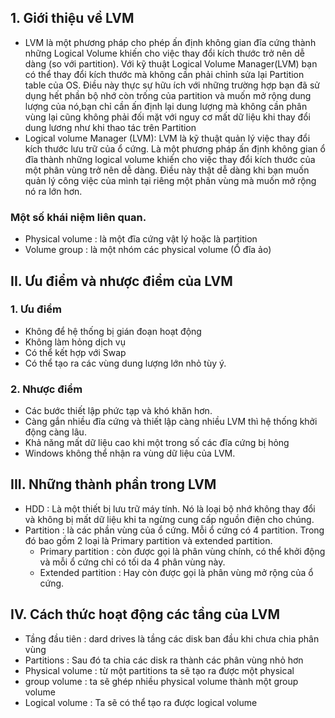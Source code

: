 ## 1. Giới thiệu về LVM
- LVM là một phương pháp cho phép ấn định không gian đĩa cứng thành những Logical Volume khiến cho việc thay đổi kích thước trở nên dễ dàng (so với partition). Với kỹ thuật Logical Volume Manager(LVM) bạn có thể thay đổi kích thước mà không cần phải chỉnh sửa lại Partition table của OS. Điều này thực sự hữu ích với những trường hợp bạn đã sử dụng hết phần bộ nhớ còn trống của partition và muốn mở rộng dung lượng của nó,bạn chỉ cần ấn định lại dung lượng mà không cần phân vùng lại cũng không phải đối mặt với nguy cơ mất dữ liệu khi thay đổi dung lương như khi thao tác trên Partition
- Logical volume Manager (LVM): LVM là kỹ thuật quản lý việc thay đổi kích thước lưu trữ của ổ cứng. Là một phương pháp ấn định không gian ổ đĩa thành những logical volume khiến cho việc thay đổi kích thước của một phân vùng trở nên dễ dàng. Điều này thật dễ dàng khi bạn muốn quản lý công việc của mình tại riêng một phân vùng mà muốn mở rộng nó ra lớn hơn.
### Một số khái niệm liên quan.
- Physical volume : là một đĩa cứng vật lý hoặc là partition
- Volume group : là một nhóm các physical volume (Ổ đĩa ảo)


## II. Ưu điểm và nhược điểm của LVM
### 1. Ưu điểm
- Không để hệ thống bị gián đoạn hoạt động
- Không làm hỏng dịch vụ
- Có thể kết hợp với Swap
- Có thể tạo ra các vùng dung lượng lớn nhỏ tùy ý.

### 2. Nhược điểm
- Các bước thiết lập phức tạp và khó khăn hơn.
- Càng gắn nhiều đĩa cứng và thiết lập càng nhiều LVM thì hệ thống khởi động càng lâu.
- Khả năng mất dữ liệu cao khi một trong số các đĩa cứng bị hỏng
- Windows không thể nhận ra vùng dữ liệu của LVM. 


## III. Những thành phần trong LVM
- HDD : Là một thiết bị lưu trữ máy tính. Nó là loại bộ nhớ không thay đổi và không bị mất dữ liệu khi ta ngừng cung cấp nguồn điện cho chúng.
- Partition : là các phần vùng của ổ cứng. Mỗi ổ cứng có 4 partition. Trong đó bao gồm 2 loại là Primary partition và extended partition.
    + Primary partition : còn được gọi là phân vùng chính, có thể khởi động và mỗi ổ cứng chỉ có tối da 4 phân vùng này.
    + Extended partition : Hay còn được gọi là phân vùng mở rộng của ổ cứng.

## IV. Cách thức hoạt động các tầng của LVM
- Tầng đầu tiên : dard drives là tầng các disk ban đầu khi chưa chia phân vùng
- Partitions : Sau đó ta chia các disk ra thành các phân vùng nhỏ hơn
- Physical volume : từ một partitions ta sẽ tạo ra được một physical
- group volume : ta sẽ ghép nhiều physical volume thành một group volume
- Logical volume : Ta sẽ có thể tạo ra được logical volume

